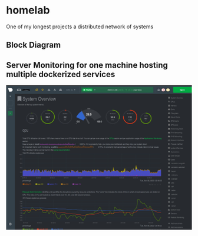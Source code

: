 # homelab
One of my longest projects a distributed network of systems

## Block Diagram


## Server Monitoring for one machine hosting multiple dockerized services
![overview](sys.JPG)

